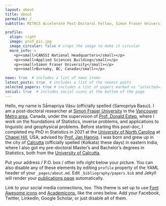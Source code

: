 ```yaml
---
layout: about
title: about
permalink: /
subtitle: MITACS Accelerate Post-Doctoral Fellow, Simon Fraser University

profile:
  align: right
  image: prof_pic.jpg
  image_circular: false # crops the image to make it circular
  more_info: >
    <p><small>CANSSI National Headquarters</small></p>
    <p><small>Applied Sciences Building</small></p>
    <p><small>Simon Fraser University</small></p>
    <p><small>Burnaby, BC, Canada</small></p>

news: true  # includes a list of news items
latest_posts: true  # includes a list of the newest posts
selected_papers: true # includes a list of papers marked as "selected={true}"
social: true  # includes social icons at the bottom of the page
---
```


Hello, my name is Sā́mapriya Vásu (officially spelled ⟨Samopriya Basu⟩). I am a post-doctoral researcher at [Simon Fraser University](https://www.sfu.ca/stat-actsci.html) in the [Vancouver Metro area](https://metrovancouver.org/), Canada, under the supervision of [Prof. Donald Estep](https://canssi.ca/don-estep/), where I work on the foundations of Statistics, inverse problems, and applications to linguistic and geophysical problems. Before starting this post-doc, I completed my PhD in Statistics in 2021 at the [University of North Carolina](https://stor.unc.edu/) at [Chapel Hill](https://www.townofchapelhill.org/), USA, advised by [Prof. Jan Hannig](https://hannig.cloudapps.unc.edu/). I was born and grew up in the city of [Calcutta](https://en.wikipedia.org/wiki/Kolkata) (officially spelled ⟨Kolkata⟩ these days) in eastern India, where I also got my pre-doctoral Master’s and Bachelor’s degrees in Statistics, both from the [University of Calcutta](https://www.caluniv.ac.in/academic/Statistics.html).

Put your address / P.O. box / other info right below your picture. You can also disable any of these elements by editing `profile` property of the YAML header of your `_pages/about.md`. Edit `_bibliography/papers.bib` and Jekyll will render your [publications page](/al-folio/publications/) automatically.

Link to your social media connections, too. This theme is set up to use [Font Awesome icons](http://fortawesome.github.io/Font-Awesome/) and [Academicons](https://jpswalsh.github.io/academicons/), like the ones below. Add your Facebook, Twitter, LinkedIn, Google Scholar, or just disable all of them.
